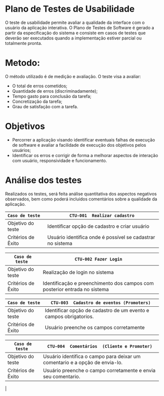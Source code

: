 # Plano de Testes de Usabilidade

O teste de usabilidade permite avaliar a qualidade da interface com o usuário da aplicação interativa. O Plano de Testes de Software é gerado a partir da especificação do sistema e consiste em casos de testes que deverão ser executados quando a implementação estiver parcial ou totalmente pronta.

# Metodo: 
O método utilizado é de medição e avaliação. O teste visa a avaliar: 
  - O total de erros cometidos;
  - Quantidade de erros (discriminadamente);
  - Tempo gasto para conclusão da tarefa;
  - Concretização da tarefa;
  - Grau de satisfação com a tarefa.

# Objetivos
  - Percorrer a aplicação visando identificar eventuais falhas de execução de software e avaliar a facilidade de execução dos objetivos pelos usuários;
  - Identificar os erros e corrigir de forma a melhorar aspectos de interação com usuário, responsividade e funcionamento.

# Análise dos testes
Realizados os testes, será feita análise quantitativa dos aspectos negativos observados, bem como poderá incluidos comentários sobre a qualidade da aplicação. 


| `Caso de teste ` | ` CTU-001  Realizar cadastro `                   | 
|--------------------|--------------------------------------------------------| 
| Objetivo do teste            | Identificar opção de cadastro e criar usuário                   |  
| Critérios de Êxito           | Usuário identifica onde é possível se cadastrar no sistema | 

| `Caso de teste ` | ` CTU-002 Fazer Login  `                    | 
|--------------------|--------------------------------------------------------| 
| Objetivo do teste            | Realização de login no sistema                    |  
| Critérios de Êxito           | Identificação e preenchimento dos campos com posterior entrada no sistema | 


| `Caso de teste ` | ` CTU-003  Cadastro de eventos (Promoters) `                    | 
|--------------------|--------------------------------------------------------| 
| Objetivo do teste            | Identificar opção de cadastro de um evento e campos obrigatorios.            |  
| Critérios de Êxito           | Usuário preenche os campos corretamente  | 


| `Caso de teste ` | ` CTU-004  Comentários  (Cliente e Promoter) `                    | 
|--------------------|--------------------------------------------------------| 
| Objetivo do teste            | Usuário identifica o campo para deixar um comentario e a opção de envia-lo.                   |  
| Critérios de Êxito           | Usuário preenche o campo corretamente e envia seu comentario.|

|








